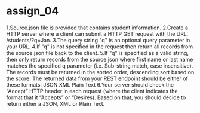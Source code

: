  # assign_04
 
 1.Source.json file is provided that contains student information.
 2.Create a HTTP server where a client can submit a HTTP GET request with
   the URL: /students/?q=Jan.
 3.The query string "q" is an optional query parameter in your URL.
 4.If "q" is not specified in the request then return all records from the source.json
   file back to the client.
 5.If "q" is specified as a valid string, then only return records from the source.json
   where first name or last name matches the specified q parameter
   (i.e. Sub-string match, case insensitive).
   The records must be returned in the sorted order, descending sort based on the score.
   The returned data from your REST endpoint should be either of these formats:
           JSON
           XML
           Plain Text
 6.Your server should check the “Accept” HTTP header in each request (where the client
   indicates the format that it “Accepts” or “Desires). Based on that, you should decide to return either a JSON, XML or Plain Text.